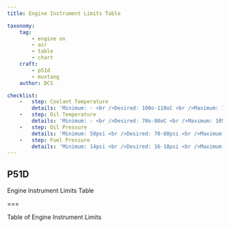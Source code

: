 ```yaml
---
title: Engine Instrument Limits Table

taxonomy:
    tag:
        - engine on
        - air
        - table
        - chart
    craft:
        - p51d
        - mustang
    author: DCS

checklist:
    -   step: Coolant Temperature  
        details: 'Minimum: - <br />Desired: 100o-110oC <br />Maximum: 121oC'
    -   step: Oil Temperature
        details: 'Minimum: - <br />Desired: 70o-80oC <br />Maximum: 105oC'
    -   step: Oil Pressure 
        details: 'Minimum: 50psi <br />Desired: 70-80psi <br />Maximum: -'
    -   step: Fuel Pressure 
        details: 'Minimum: 14psi <br />Desired: 16-18psi <br />Maximum: 19psi'
---
```


## P51D 
Engine Instrument Limits Table

===

Table of Engine Instrument Limits 
